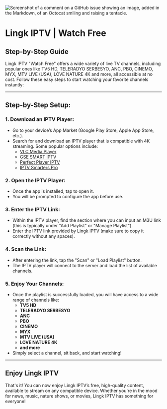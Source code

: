 ![Screenshot of a comment on a GitHub issue showing an image, added in the Markdown, of an Octocat smiling and raising a tentacle.](https://myoctocat.com/assets/images/base-octocat.svg)


# Lingk IPTV | Watch Free

## Step-by-Step Guide

Lingk IPTV "Watch Free" offers a wide variety of live TV channels, including popular ones like TV5 HD, TELERADYO SERBESYO, ANC, PBO, CINEMO, MYX, MTV LIVE (USA), LOVE NATURE 4K and more, all accessible at no cost. Follow these easy steps to start watching your favorite channels instantly:

---

## Step-by-Step Setup:

### 1. **Download an IPTV Player:**
   - Go to your device’s App Market (Google Play Store, Apple App Store, etc.).
   - Search for and download an IPTV player that is compatible with 4K streaming. Some popular options include:
     - [VLC Media Player](https://www.videolan.org/)
     - [GSE SMART IPTV](https://www.gsetv.com/)
     - [Perfect Player IPTV](https://www.perfectplayer.com/)
     - [IPTV Smarters Pro](https://www.iptvsmarters.com/)

### 2. **Open the IPTV Player:**
   - Once the app is installed, tap to open it.
   - You will be prompted to configure the app before use.

### 3. **Enter the IPTV Link:**
   - Within the IPTV player, find the section where you can input an M3U link (this is typically under "Add Playlist" or "Manage Playlist").
   - Enter the IPTV link provided by Lingk IPTV (make sure to copy it correctly without any spaces).

### 4. **Scan the Link:**
   - After entering the link, tap the "Scan" or "Load Playlist" button.
   - The IPTV player will connect to the server and load the list of available channels.

### 5. **Enjoy Your Channels:**
   - Once the playlist is successfully loaded, you will have access to a wide range of channels like:
     - **TV5 HD**
     - **TELERADYO SERBESYO**
     - **ANC**
     - **PBO**
     - **CINEMO**
     - **MYX**
     - **MTV LIVE (USA)**
     - **LOVE NATURE 4K**
     - **and more**
   - Simply select a channel, sit back, and start watching!

---

## Enjoy Lingk IPTV

That's it! You can now enjoy Lingk IPTV’s free, high-quality content, available to stream on any compatible device. Whether you're in the mood for news, music, nature shows, or movies, Lingk IPTV has something for everyone!
